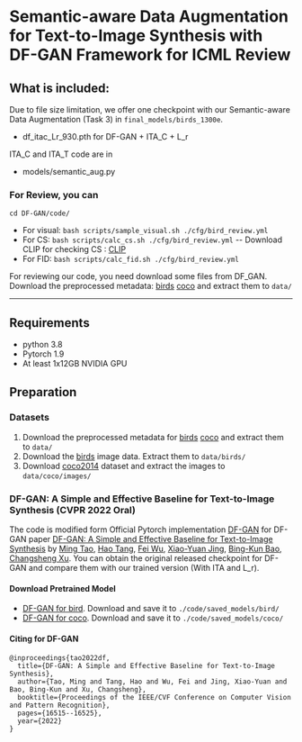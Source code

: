 # Semantic-aware Data Augmentation for Text-to-Image Synthesis with DF-GAN Framework for ICML Review

## What is included:
Due to file size limitation, we offer one checkpoint with our Semantic-aware Data Augmentation (Task 3) in `final_models/birds_1300e`.
- df_itac_Lr_930.pth for DF-GAN + ITA_C + L_r

ITA_C and ITA_T code are in 
- models/semantic_aug.py 


### For Review, you can
  ```
  cd DF-GAN/code/
  ```
  - For visual: `bash scripts/sample_visual.sh ./cfg/bird_review.yml` 
  - For CS: `bash scripts/calc_cs.sh ./cfg/bird_review.yml` -- Download CLIP for checking CS : [CLIP](https://github.com/openai/CLIP)
  - For FID: `bash scripts/calc_fid.sh ./cfg/bird_review.yml` 

For reviewing our code, you need download some files from DF_GAN.
Download the preprocessed metadata: [birds](https://drive.google.com/file/d/1I6ybkR7L64K8hZOraEZDuHh0cCJw5OUj/view?usp=sharing)
[coco](https://drive.google.com/file/d/15Fw-gErCEArOFykW3YTnLKpRcPgI_3AB/view?usp=sharing) and extract them to `data/`

---
## Requirements
- python 3.8
- Pytorch 1.9
- At least 1x12GB NVIDIA GPU

## Preparation
### Datasets
1. Download the preprocessed metadata for [birds](https://drive.google.com/file/d/1I6ybkR7L64K8hZOraEZDuHh0cCJw5OUj/view?usp=sharing) [coco](https://drive.google.com/file/d/15Fw-gErCEArOFykW3YTnLKpRcPgI_3AB/view?usp=sharing) and extract them to `data/`
2. Download the [birds](http://www.vision.caltech.edu/visipedia/CUB-200-2011.html) image data. Extract them to `data/birds/`
3. Download [coco2014](http://cocodataset.org/#download) dataset and extract the images to `data/coco/images/`


### DF-GAN: A Simple and Effective Baseline for Text-to-Image Synthesis (CVPR 2022 Oral)
The code is modified form Official Pytorch implementation [DF-GAN](https://github.com/tobran/DF-GAN) for DF-GAN paper [DF-GAN: A Simple and Effective Baseline for Text-to-Image Synthesis](https://arxiv.org/abs/2008.05865) by [Ming Tao](https://scholar.google.com/citations?user=5GlOlNUAAAAJ=en), [Hao Tang](https://scholar.google.com/citations?user=9zJkeEMAAAAJ&hl=en), [Fei Wu](https://scholar.google.com/citations?user=tgeCjhEAAAAJ&hl=en), [Xiao-Yuan Jing](https://scholar.google.com/citations?hl=en&user=2IInQAgAAAAJ), [Bing-Kun Bao](https://scholar.google.com/citations?user=lDppvmoAAAAJ&hl=en), [Changsheng Xu](https://scholar.google.com/citations?user=hI9NRDkAAAAJ). 
You can obtain the original released checkpoint for DF-GAN and compare them with our trained version (With ITA and L_r).
#### Download Pretrained Model
- [DF-GAN for bird](https://drive.google.com/file/d/1rzfcCvGwU8vLCrn5reWxmrAMms6WQGA6/view?usp=sharing). Download and save it to `./code/saved_models/bird/`
- [DF-GAN for coco](https://drive.google.com/file/d/1e_AwWxbClxipEnasfz_QrhmLlv2-Vpyq/view?usp=sharing). Download and save it to `./code/saved_models/coco/`
#### Citing for DF-GAN
```
@inproceedings{tao2022df,
  title={DF-GAN: A Simple and Effective Baseline for Text-to-Image Synthesis},
  author={Tao, Ming and Tang, Hao and Wu, Fei and Jing, Xiao-Yuan and Bao, Bing-Kun and Xu, Changsheng},
  booktitle={Proceedings of the IEEE/CVF Conference on Computer Vision and Pattern Recognition},
  pages={16515--16525},
  year={2022}
}
```

